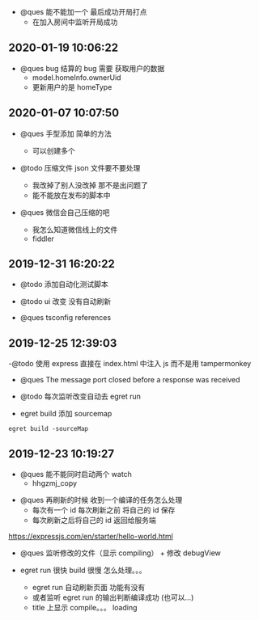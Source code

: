 - @ques 能不能加一个 最后成功开局打点
  - 在加入房间中监听开局成功

## 2020-01-19 10:06:22

- @ques bug 结算的 bug 需要 获取用户的数据
  - model.homeInfo.ownerUid
  - 更新用户的是 homeType

## 2020-01-07 10:07:50

- @ques 手型添加 简单的方法

  - 可以创建多个

- @todo 压缩文件
  json 文件要不要处理

  - 我改掉了别人没改掉 那不是出问题了
  - 能不能放在发布的脚本中

- @ques 微信会自己压缩的吧
  - 我怎么知道微信线上的文件
  - fiddler

## 2019-12-31 16:20:22

- @todo 添加自动化测试脚本

- @todo ui 改变 没有自动刷新

* @ques tsconfig references

## 2019-12-25 12:39:03

-@todo 使用 express 直接在 index.html 中注入 js 而不是用 tampermonkey

- @ques The message port closed before a response was received

- @todo 每次监听改变自动去 egret run

- egret build 添加 sourcemap

`egret build -sourceMap`

## 2019-12-23 10:19:27

- @ques 能不能同时启动两个 watch
  - hhgzmj_copy

* @ques 再刷新的时候 收到一个编译的任务怎么处理
  - 每次有一个 id 每次刷新之前 将自己的 id 保存
  - 每次刷新之后将自己的 id 返回给服务端

https://expressjs.com/en/starter/hello-world.html

- @ques 监听修改的文件（显示 compiling） + 修改 debugView

- egret run 很快 build 很慢 怎么处理。。。
  - egret run 自动刷新页面 功能有没有
  - 或者监听 egret run 的输出判断编译成功 (也可以...)
  - title 上显示 compile。。。 loading
